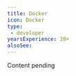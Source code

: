 ```yaml
---
title: Docker
icon: Docker
type:
 - developer
yearsExperience: 20+
alsoSee:
---
```


Content pending
